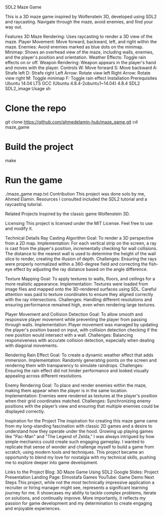 SDL2 Maze Game

This is a 3D maze game inspired by Wolfenstein 3D, developed using SDL2 and raycasting. Navigate through the maze, avoid enemies, and find your way out.

Features
3D Maze Rendering: Uses raycasting to render a 3D view of the maze.
Player Movement: Move forward, backward, left, and right within the maze.
Enemies: Avoid enemies marked as blue dots on the minimap.
Minimap: Shows an overhead view of the maze, including walls, enemies, and the player's position and orientation.
Weather Effects: Toggle rain effects on or off.
Weapon Rendering: Weapon appears in the player's hand and moves with the player.
Controls
W: Move forward
S: Move backward
A: Strafe left
D: Strafe right
Left Arrow: Rotate view left
Right Arrow: Rotate view right
M: Toggle minimap
F: Toggle rain effect
Installation
Prerequisites
Ubuntu 14.04 LTS
GCC (Ubuntu 4.8.4-2ubuntu1~14.04) 4.8.4
SDL2
SDL2_image
Usage
sh

# Clone the repo
git clone https://github.com/ahmedelamin-hub/maze_game.git
cd maze_game

# Build the project
make

# Run the game
./maze_game map.txt
Contribution
This project was done solo by me, Ahmed Elamin. Resources I consulted included the SDL2 tutorial and a raycasting tutorial.

Related Projects
Inspired by the classic game Wolfenstein 3D.

Licensing
This project is licensed under the MIT License. Feel free to use and modify it.

Technical Details
Ray Casting Algorithm
Goal: To render a 3D perspective from a 2D map.
Implementation: For each vertical strip on the screen, a ray is cast from the player's position, incrementally checking for wall collisions. The distance to the nearest wall is used to determine the height of the wall slice to render, creating the illusion of depth.
Challenges: Ensuring the rays were properly normalized within a 360-degree field and correcting the fish-eye effect by adjusting the ray distance based on the angle difference.

Texture Mapping
Goal: To apply textures to walls, floors, and ceilings for a more realistic appearance.
Implementation: Textures were loaded from image files and mapped onto the 3D-rendered surfaces using SDL. Careful attention was paid to texture coordinates to ensure they aligned correctly with the ray intersections.
Challenges: Handling different resolutions and ensuring performance remained high, even when rendering large textures.

Player Movement and Collision Detection
Goal: To allow smooth and responsive player movement while preventing the player from passing through walls.
Implementation: Player movement was managed by updating the player's position based on input, with collision detection checking if the new position would intersect with a wall.
Challenges: Balancing responsiveness with accurate collision detection, especially when dealing with diagonal movements.

Rendering Rain Effect
Goal: To create a dynamic weather effect that adds immersion.
Implementation: Randomly generating points on the screen and rendering them with transparency to simulate raindrops.
Challenges: Ensuring the rain effect did not hinder performance and looked visually appealing across different resolutions.

Enemy Rendering
Goal: To place and render enemies within the maze, making them appear when the player is in the same location.
Implementation: Enemies were rendered as textures at the player's position when their grid coordinates matched.
Challenges: Synchronizing enemy positions with the player’s view and ensuring that multiple enemies could be displayed correctly.

Inspiration for the Project
The inspiration for creating this maze game came from my long-standing fascination with classic 2D games and a desire to understand how they operate under the hood. Growing up playing games like "Pac-Man" and "The Legend of Zelda," I was always intrigued by how simple mechanics could create such engaging gameplay. I wanted to replicate that sense of wonder and challenge myself to build a game from scratch, using modern tools and techniques. This project became an opportunity to blend my love for nostalgia with my technical skills, pushing me to explore deeper into game development.

Links to the Project
Blog: 3D Maze Game Using SDL2
Google Slides: Project Presentation
Landing Page: Elmostafa Games
YouTube: Game Demo
Next Steps
This project, while not the most technically impressive application a recruiter or hiring manager might see, represents a significant learning journey for me. It showcases my ability to tackle complex problems, iterate on solutions, and continually improve. More importantly, it reflects my passion for game development and my determination to create engaging and enjoyable experiences.

